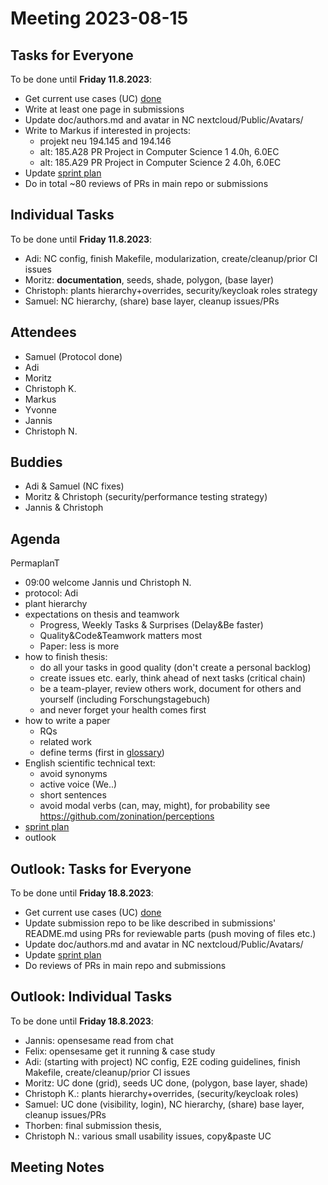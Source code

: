 # Meeting 2023-08-15

## Tasks for Everyone

To be done until **Friday 11.8.2023**:

- Get current use cases (UC) [done](../usecases/README.md)
- Write at least one page in submissions
- Update doc/authors.md and avatar in NC nextcloud/Public/Avatars/
- Write to Markus if interested in projects:
  - projekt neu 194.145 and 194.146
  - alt: 185.A28 PR Project in Computer Science 1 4.0h, 6.0EC
  - alt: 185.A29 PR Project in Computer Science 2 4.0h, 6.0EC
- Update [sprint plan](https://github.com/orgs/ElektraInitiative/projects/4/)
- Do in total ~80 reviews of PRs in main repo or submissions

## Individual Tasks

To be done until **Friday 11.8.2023**:

- Adi: NC config, finish Makefile, modularization, create/cleanup/prior CI issues
- Moritz: **documentation**, seeds, shade, polygon, (base layer)
- Christoph: plants hierarchy+overrides, security/keycloak roles strategy
- Samuel: NC hierarchy, (share) base layer, cleanup issues/PRs

## Attendees

- Samuel (Protocol done)
- Adi
- Moritz
- Christoph K.
- Markus
- Yvonne
- Jannis
- Christoph N.

## Buddies

- Adi & Samuel (NC fixes)
- Moritz & Christoph (security/performance testing strategy)
- Jannis & Christoph

## Agenda

PermaplanT

- 09:00 welcome Jannis und Christoph N.
- protocol: Adi
- plant hierarchy
- expectations on thesis and teamwork
  - Progress, Weekly Tasks & Surprises (Delay&Be faster)
  - Quality&Code&Teamwork matters most
  - Paper: less is more
- how to finish thesis:
  - do all your tasks in good quality (don't create a personal backlog)
  - create issues etc. early, think ahead of next tasks (critical chain)
  - be a team-player, review others work, document for others and yourself (including Forschungstagebuch)
  - and never forget your health comes first
- how to write a paper
  - RQs
  - related work
  - define terms (first in [glossary](https://github.com/ElektraInitiative/PermaplanT/blob/master/doc/architecture/12glossary.md))
- English scientific technical text:
  - avoid synonyms
  - active voice (We..)
  - short sentences
  - avoid modal verbs (can, may, might), for probability see https://github.com/zonination/perceptions
- [sprint plan](https://github.com/orgs/ElektraInitiative/projects/4/)
- outlook

## Outlook: Tasks for Everyone

To be done until **Friday 18.8.2023**:

- Get current use cases (UC) [done](../usecases/README.md)
- Update submission repo to be like described in submissions' README.md using PRs for reviewable parts (push moving of files etc.)
- Update doc/authors.md and avatar in NC nextcloud/Public/Avatars/
- Update [sprint plan](https://github.com/orgs/ElektraInitiative/projects/4/)
- Do reviews of PRs in main repo and submissions

## Outlook: Individual Tasks

To be done until **Friday 18.8.2023**:

- Jannis: opensesame read from chat
- Felix: opensesame get it running & case study
- Adi: (starting with project) NC config, E2E coding guidelines, finish Makefile, create/cleanup/prior CI issues
- Moritz: UC done (grid), seeds UC done, (polygon, base layer, shade)
- Christoph K.: plants hierarchy+overrides, (security/keycloak roles)
- Samuel: UC done (visibility, login), NC hierarchy, (share) base layer, cleanup issues/PRs
- Thorben: final submission thesis,
- Christoph N.: various small usability issues, copy&paste UC

## Meeting Notes
